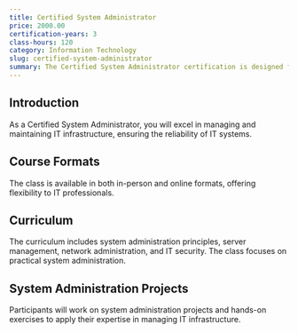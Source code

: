 ```yaml
---
title: Certified System Administrator
price: 2000.00
certification-years: 3
class-hours: 120
category: Information Technology
slug: certified-system-administrator
summary: The Certified System Administrator certification is designed for professionals in system administration and IT operations roles. This comprehensive class covers system administration principles, server management, and network administration. It equips candidates with the skills needed to manage and maintain IT infrastructure.
---
```


## Introduction

As a Certified System Administrator, you will excel in managing and maintaining IT infrastructure, ensuring the reliability of IT systems.

## Course Formats

The class is available in both in-person and online formats, offering flexibility to IT professionals.

## Curriculum

The curriculum includes system administration principles, server management, network administration, and IT security. The class focuses on practical system administration.

## System Administration Projects

Participants will work on system administration projects and hands-on exercises to apply their expertise in managing IT infrastructure.

